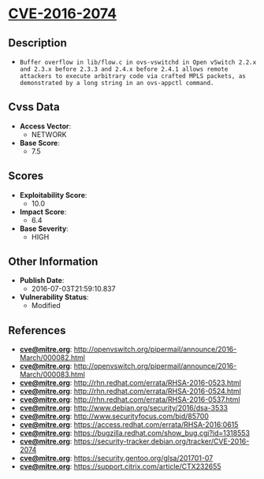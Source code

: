 
# [CVE-2016-2074](http://openvswitch.org/pipermail/announce/2016-March/000082.html)

## Description

- `Buffer overflow in lib/flow.c in ovs-vswitchd in Open vSwitch 2.2.x and 2.3.x before 2.3.3 and 2.4.x before 2.4.1 allows remote attackers to execute arbitrary code via crafted MPLS packets, as demonstrated by a long string in an ovs-appctl command.`

## Cvss Data

- **Access Vector**:
  - NETWORK
- **Base Score**:
  - 7.5

## Scores

- **Exploitability Score**:
  - 10.0
- **Impact Score**:
  - 6.4
- **Base Severity**:
  - HIGH

## Other Information

- **Publish Date**:
  - 2016-07-03T21:59:10.837
- **Vulnerability Status**:
  - Modified

## References

- **cve@mitre.org**: http://openvswitch.org/pipermail/announce/2016-March/000082.html
- **cve@mitre.org**: http://openvswitch.org/pipermail/announce/2016-March/000083.html
- **cve@mitre.org**: http://rhn.redhat.com/errata/RHSA-2016-0523.html
- **cve@mitre.org**: http://rhn.redhat.com/errata/RHSA-2016-0524.html
- **cve@mitre.org**: http://rhn.redhat.com/errata/RHSA-2016-0537.html
- **cve@mitre.org**: http://www.debian.org/security/2016/dsa-3533
- **cve@mitre.org**: http://www.securityfocus.com/bid/85700
- **cve@mitre.org**: https://access.redhat.com/errata/RHSA-2016:0615
- **cve@mitre.org**: https://bugzilla.redhat.com/show_bug.cgi?id=1318553
- **cve@mitre.org**: https://security-tracker.debian.org/tracker/CVE-2016-2074
- **cve@mitre.org**: https://security.gentoo.org/glsa/201701-07
- **cve@mitre.org**: https://support.citrix.com/article/CTX232655

